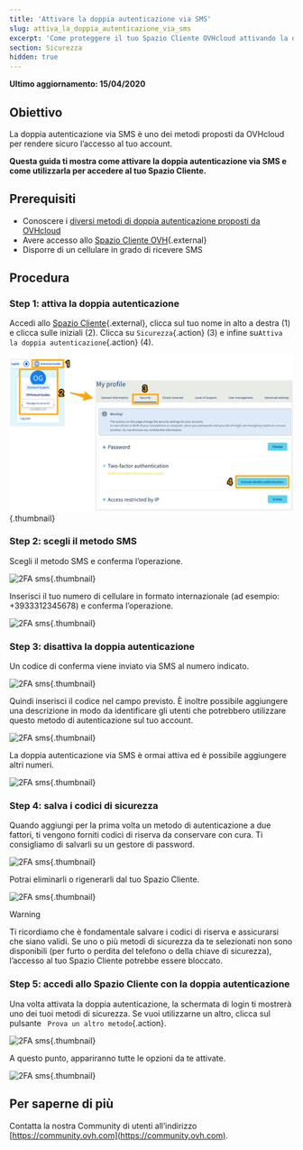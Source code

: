 ```yaml
---
title: 'Attivare la doppia autenticazione via SMS'
slug: attiva_la_doppia_autenticazione_via_sms
excerpt: 'Come proteggere il tuo Spazio Cliente OVHcloud attivando la doppia autenticazione via SMS'
section: Sicurezza
hidden: true
---
```


**Ultimo aggiornamento: 15/04/2020**

## Obiettivo

La doppia autenticazione via SMS è uno dei metodi proposti da OVHcloud per rendere sicuro l’accesso al tuo account.

**Questa guida ti mostra come attivare la doppia autenticazione via SMS e come utilizzarla per accedere al tuo Spazio Cliente.**

## Prerequisiti

- Conoscere i [ diversi metodi di doppia autenticazione proposti da OVHcloud](https://docs.ovh.com/it/customer/proteggi_il_tuo_account_con_2FA/)
- Avere accesso allo [Spazio Cliente OVH](https://www.ovh.com/auth/?action=gotomanager){.external}
- Disporre di un cellulare in grado di ricevere SMS

## Procedura

### Step 1: attiva la doppia autenticazione

Accedi allo [Spazio Cliente](https://www.ovh.com/auth/?action=gotomanager){.external}, clicca sul tuo nome in alto a destra (1) e clicca sulle iniziali (2). Clicca su `Sicurezza`{.action} (3) e infine su`Attiva la doppia autenticazione`{.action} (4).

![2FA sms](images/hub2FA.png){.thumbnail}


### Step 2: scegli il metodo SMS

Scegli il metodo SMS e conferma l’operazione.

![2FA sms](images/2fasms1edit.png){.thumbnail}

Inserisci il tuo numero di cellulare in formato internazionale (ad esempio: +3933312345678) e conferma l’operazione.

![2FA sms](images/2fasms2.png){.thumbnail}


### Step 3: disattiva la doppia autenticazione

Un codice di conferma viene inviato via SMS al numero indicato.

![2FA sms](images/2fasms3edit.png){.thumbnail}

Quindi inserisci il codice nel campo previsto. È inoltre possibile aggiungere una descrizione  in modo da identificare gli utenti che potrebbero utilizzare questo metodo di autenticazione sul tuo account.

![2FA sms](images/2fasms4edit.png){.thumbnail}

La doppia autenticazione via SMS è ormai attiva ed è possibile aggiungere altri numeri.

![2FA sms](images/2fasms5.png){.thumbnail}

### Step 4: salva i codici di sicurezza

Quando aggiungi per la prima volta un metodo di autenticazione a due fattori, ti vengono forniti codici di riserva da conservare con cura. Ti consigliamo di salvarli su un gestore di password.

![2FA sms](images/2facodes.png){.thumbnail}

Potrai eliminarli o rigenerarli dal tuo Spazio Cliente.

![2FA sms](images/2facodesaction.png){.thumbnail}

> [!warning]
>
> Ti ricordiamo che è fondamentale salvare i codici di riserva e assicurarsi che siano validi. Se uno o più metodi di sicurezza da te selezionati non sono disponibili (per furto o perdita del telefono o della chiave di sicurezza), l’accesso al tuo Spazio Cliente potrebbe essere bloccato.
> 


### Step 5: accedi allo Spazio Cliente con la doppia autenticazione

Una volta attivata la doppia autenticazione, la schermata di login ti mostrerà uno dei tuoi metodi di sicurezza. Se vuoi utilizzarne un altro, clicca sul pulsante ` Prova un altro metodo`{.action}.

![2FA sms](images/2fasmsloginedit.png){.thumbnail}

A questo punto, appariranno tutte le opzioni da te attivate.

![2FA sms](images/2faloginchoice.png){.thumbnail}


## Per saperne di più

Contatta la nostra Community di utenti all’indirizzo [https://community.ovh.com](https://community.ovh.com).
